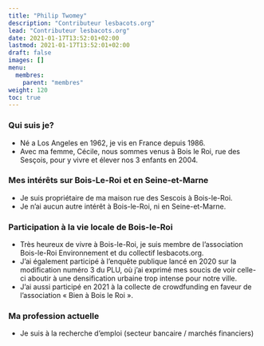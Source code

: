 ```yaml
---
title: "Philip Twomey"
description: "Contributeur lesbacots.org"
lead: "Contributeur lesbacots.org"
date: 2021-01-17T13:52:01+02:00
lastmod: 2021-01-17T13:52:01+02:00
draft: false
images: []
menu:
  membres:
    parent: "membres"
weight: 120
toc: true
---
```


### Qui suis je?

- Né a Los Angeles en 1962, je vis en France depuis 1986.
- Avec ma femme, Cécile, nous sommes venus à Bois le Roi, rue des Sesçois, pour y vivre et élever nos 3 enfants en 2004.

### Mes intérêts sur Bois-Le-Roi et en Seine-et-Marne

- Je suis propriétaire de ma maison rue des Sescois à Bois-le-Roi.
- Je n’ai aucun autre intérêt à Bois-le-Roi, ni en Seine-et-Marne.

### Participation à la vie locale de Bois-le-Roi

- Très heureux de vivre à Bois-le-Roi, je suis membre de l’association Bois-le-Roi Environnement et du collectif lesbacots.org. 
- J’ai également participé à l’enquête publique lancé en 2020 sur la modification numéro 3 du PLU, où j’ai exprimé mes soucis de voir celle-ci aboutir à une densification urbaine trop intense pour notre ville.
- J’ai aussi participé en 2021 à la collecte de crowdfunding en faveur de l’association « Bien à Bois le Roi ».

### Ma profession actuelle

- Je suis à la recherche d’emploi (secteur bancaire / marchés financiers)